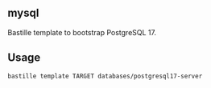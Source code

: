 ## mysql
Bastille template to bootstrap PostgreSQL 17.

## Usage
```shell
bastille template TARGET databases/postgresql17-server
```
